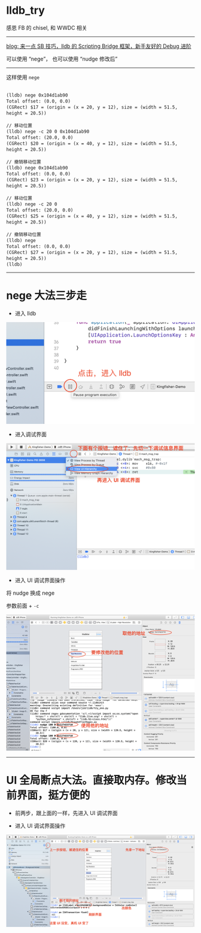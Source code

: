 # lldb_try
感恩 FB 的 chisel, 和 WWDC 相关



<hr>

[blog: 来一点 SB 技巧，lldb 的 Scripting Bridge 框架，新手友好的 Debug 进阶](https://juejin.im/post/5e2de376e51d4558836e3f27)


可以使用 “nege”， 也可以使用 “nudge 修改后” 


<hr>


这样使用 `nege`

```

(lldb) nege 0x104d1ab90
Total offset: (0.0, 0.0)
(CGRect) $17 = (origin = (x = 20, y = 12), size = (width = 51.5, height = 20.5))

// 移动位置
(lldb) nege -c 20 0 0x104d1ab90
Total offset: (20.0, 0.0)
(CGRect) $20 = (origin = (x = 40, y = 12), size = (width = 51.5, height = 20.5))

// 撤销移动位置
(lldb) nege 0x104d1ab90
Total offset: (0.0, 0.0)
(CGRect) $23 = (origin = (x = 20, y = 12), size = (width = 51.5, height = 20.5))

// 移动位置
(lldb) nege -c 20 0 
Total offset: (20.0, 0.0)
(CGRect) $25 = (origin = (x = 40, y = 12), size = (width = 51.5, height = 20.5))

// 撤销移动位置
(lldb) nege 
Total offset: (0.0, 0.0)
(CGRect) $27 = (origin = (x = 20, y = 12), size = (width = 51.5, height = 20.5))
(lldb) 
```

<hr>

# nege 大法三步走

* 进入 lldb

<img src="https://raw.githubusercontent.com/BoxDengJZ/lldb_try/master/imgs/0.png">

* 进入调试界面

<img src="https://raw.githubusercontent.com/BoxDengJZ/lldb_try/master/imgs/1.png">

* 进入 UI 调试界面操作

将 nudge 换成 nege

参数前面 + `-c`

<img src="https://raw.githubusercontent.com/BoxDengJZ/lldb_try/master/imgs/222.png">


<hr>


# UI 全局断点大法。直接取内存。修改当前界面，挺方便的

* 前两步，跟上面的一样，先进入 UI 调试界面

* 进入 UI 调试界面操作

<img src="https://raw.githubusercontent.com/BoxDengJZ/lldb_try/master/imgs/2.png">